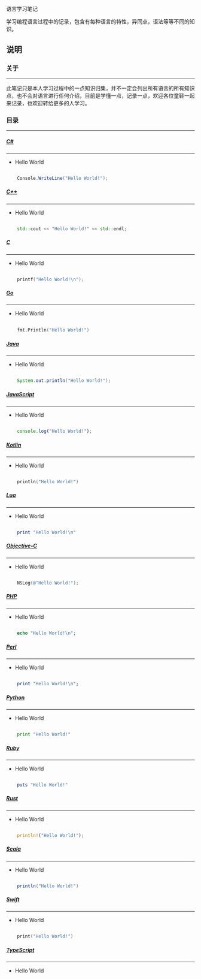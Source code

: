 语言学习笔记

学习编程语言过程中的记录，包含有每种语言的特性，异同点，语法等等不同的知识。

说明
---

### 关于
---
此笔记只是本人学习过程中的一点知识归集，并不一定会列出所有语言的所有知识点，也不会对语言进行任何介绍，目前是学懂一点，记录一点，欢迎各位童鞋一起来记录，也欢迎转给更多的人学习。

### 目录
---

##### [C#](https://github.com/PFei-He/Language-Study-Note/tree/master/C%23) <br>
---
* Hello World
```c#

	Console.WriteLine("Hello World!");
```

##### [C++](https://github.com/PFei-He/Language-Study-Note/tree/master/C%2B%2B) <br>
---
* Hello World
```c++

	std::cout << "Hello World!" << std::endl;
```

##### [C](https://github.com/PFei-He/Language-Study-Note/tree/master/C) <br>
---
* Hello World
```c

	printf("Hello World!\n");
```

##### [Go](https://github.com/PFei-He/Language-Study-Note/tree/master/Go) <br>
---
* Hello World
```go
	
	fmt.Println("Hello World!")
```

##### [Java](https://github.com/PFei-He/Language-Study-Note/tree/master/Java) <br>
---
* Hello World
```java

	System.out.println("Hello World!");
```

##### [JavaScript](https://github.com/PFei-He/Language-Study-Note/tree/master/JavaScript) <br>
---
* Hello World
```javascript

	console.log("Hello World!");
```

##### [Kotlin](https://github.com/PFei-He/Language-Study-Note/tree/master/Kotlin) <br>
---
* Hello World
```kotlin

	println("Hello World!")
```

##### [Lua](https://github.com/PFei-He/Language-Study-Note/tree/master/Lua) <br>
---
* Hello World
```lua

	print "Hello World!\n"
```

##### [Objective-C](https://github.com/PFei-He/Language-Study-Note/tree/master/Objective-C) <br>
---
* Hello World
```objective-C

   	NSLog(@"Hello World!");
```

##### [PHP](https://github.com/PFei-He/Language-Study-Note/tree/master/PHP) <br>
---
* Hello World
```php

	echo "Hello World!\n";
```

##### [Perl](https://github.com/PFei-He/Language-Study-Note/tree/master/Perl) <br>
---
* Hello World
```perl

	print "Hello World!\n";
```

##### [Python](https://github.com/PFei-He/Language-Study-Note/tree/master/Python) <br>
---
* Hello World
```python

	print "Hello World!"
```

##### [Ruby](https://github.com/PFei-He/Language-Study-Note/tree/master/Ruby) <br>
---
* Hello World
```ruby

	puts "Hello World!"
```

##### [Rust](https://github.com/PFei-He/Language-Study-Note/tree/master/Rust) <br>
---
* Hello World
```rust

	println!("Hello World!");
```

##### [Scala](https://github.com/PFei-He/Language-Study-Note/tree/master/Scala) <br>
---
* Hello World
```scala

	println("Hello World!")
```

##### [Swift](https://github.com/PFei-He/Language-Study-Note/tree/master/Swift) <br>
---
* Hello World
```swift

	print("Hello World!")
```

##### [TypeScript](https://github.com/PFei-He/Language-Study-Note/tree/master/TypeScript) <br>
---
* Hello World
```typescript
```
